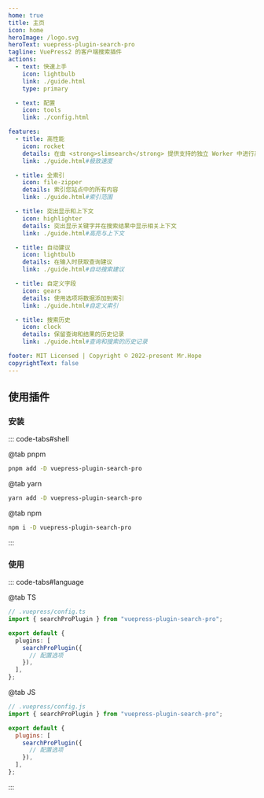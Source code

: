 ```yaml
---
home: true
title: 主页
icon: home
heroImage: /logo.svg
heroText: vuepress-plugin-search-pro
tagline: VuePress2 的客户端搜索插件
actions:
  - text: 快速上手
    icon: lightbulb
    link: ./guide.html
    type: primary

  - text: 配置
    icon: tools
    link: ./config.html

features:
  - title: 高性能
    icon: rocket
    details: 在由 <strong>slimsearch</strong> 提供支持的独立 Worker 中进行高速搜索
    link: ./guide.html#极致速度

  - title: 全索引
    icon: file-zipper
    details: 索引您站点中的所有内容
    link: ./guide.html#索引范围

  - title: 突出显示和上下文
    icon: highlighter
    details: 突出显示关键字并在搜索结果中显示相关上下文
    link: ./guide.html#高亮与上下文

  - title: 自动建议
    icon: lightbulb
    details: 在输入时获取查询建议
    link: ./guide.html#自动搜索建议

  - title: 自定义字段
    icon: gears
    details: 使用选项将数据添加到索引
    link: ./guide.html#自定义索引

  - title: 搜索历史
    icon: clock
    details: 保留查询和结果的历史记录
    link: ./guide.html#查询和搜索的历史记录

footer: MIT Licensed | Copyright © 2022-present Mr.Hope
copyrightText: false
---
```


## 使用插件

### 安装

::: code-tabs#shell

@tab pnpm

```bash
pnpm add -D vuepress-plugin-search-pro
```

@tab yarn

```bash
yarn add -D vuepress-plugin-search-pro
```

@tab npm

```bash
npm i -D vuepress-plugin-search-pro
```

:::

### 使用

::: code-tabs#language

@tab TS

```ts
// .vuepress/config.ts
import { searchProPlugin } from "vuepress-plugin-search-pro";

export default {
  plugins: [
    searchProPlugin({
      // 配置选项
    }),
  ],
};
```

@tab JS

```js
// .vuepress/config.js
import { searchProPlugin } from "vuepress-plugin-search-pro";

export default {
  plugins: [
    searchProPlugin({
      // 配置选项
    }),
  ],
};
```

:::
